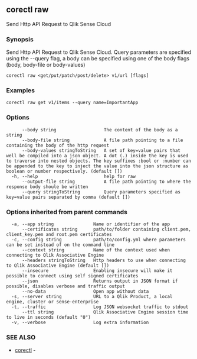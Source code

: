 ## corectl raw

Send Http API Request to Qlik Sense Cloud

### Synopsis

Send Http API Request to Qlik Sense Cloud. Query parameters are specified using the --query flag, a body can be specified using one of the body flags (body, body-file or body-values)

```
corectl raw <get/put/patch/post/delete> v1/url [flags]
```

### Examples

```
corectl raw get v1/items --query name=ImportantApp
```

### Options

```
      --body string                  The content of the body as a string
      --body-file string             A file path pointing to a file containing the body of the http request
      --body-values stringToString   A set of key=value pairs that well be compiled into a json object. A dot (.) inside the key is used to traverse into nested objects. The key suffixes :bool or :number can be appended to the key to inject the value into the json structure as boolean or number respectively. (default [])
  -h, --help                         help for raw
      --output-file string           A file path pointing to where the response body shoule be written
      --query stringToString         Query parameters specified as key=value pairs separated by comma (default [])
```

### Options inherited from parent commands

```
  -a, --app string               Name or identifier of the app
      --certificates string      path/to/folder containing client.pem, client_key.pem and root.pem certificates
  -c, --config string            path/to/config.yml where parameters can be set instead of on the command line
      --context string           Name of the context used when connecting to Qlik Associative Engine
      --headers stringToString   Http headers to use when connecting to Qlik Associative Engine (default [])
      --insecure                 Enabling insecure will make it possible to connect using self signed certificates
      --json                     Returns output in JSON format if possible, disables verbose and traffic output
      --no-data                  Open app without data
  -s, --server string            URL to a Qlik Product, a local engine, cluster or sense-enterprise
  -t, --traffic                  Log JSON websocket traffic to stdout
      --ttl string               Qlik Associative Engine session time to live in seconds (default "0")
  -v, --verbose                  Log extra information
```

### SEE ALSO

* [corectl](corectl.md)	 - 

